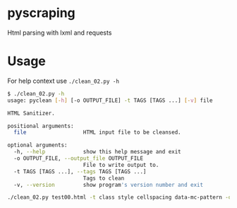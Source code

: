 # pyscraping
Html parsing with lxml and requests


# Usage 

For help context use ```./clean_02.py -h```

```bash
$ ./clean_02.py -h
usage: pyclean [-h] [-o OUTPUT_FILE] -t TAGS [TAGS ...] [-v] file

HTML Sanitizer.

positional arguments:
  file                  HTML input file to be cleansed.

optional arguments:
  -h, --help            show this help message and exit
  -o OUTPUT_FILE, --output_file OUTPUT_FILE
                        File to write output to.
  -t TAGS [TAGS ...], --tags TAGS [TAGS ...]
                        Tags to clean
  -v, --version         show program's version number and exit

```

```bash
./clean_02.py test00.html -t class style cellspacing data-mc-pattern -o out.txt
```

